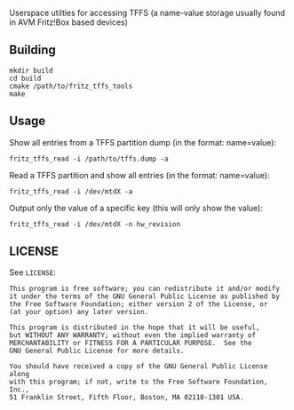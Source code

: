 Userspace utilties for accessing TFFS (a name-value storage usually found in AVM Fritz!Box based devices)

## Building

```
mkdir build
cd build
cmake /path/to/fritz_tffs_tools
make
```

## Usage

Show all entries from a TFFS partition dump  (in the format: name=value):
```
fritz_tffs_read -i /path/to/tffs.dump -a
```

Read a TFFS partition and show all entries (in the format: name=value):
```
fritz_tffs_read -i /dev/mtdX -a
```

Output only the value of a specific key (this will only show the value):
```
fritz_tffs_read -i /dev/mtdX -n hw_revision
```

## LICENSE

See `LICENSE`:

    This program is free software; you can redistribute it and/or modify
    it under the terms of the GNU General Public License as published by
    the Free Software Foundation; either version 2 of the License, or
    (at your option) any later version.

    This program is distributed in the hope that it will be useful,
    but WITHOUT ANY WARRANTY; without even the implied warranty of
    MERCHANTABILITY or FITNESS FOR A PARTICULAR PURPOSE.  See the
    GNU General Public License for more details.

    You should have received a copy of the GNU General Public License along
    with this program; if not, write to the Free Software Foundation, Inc.,
    51 Franklin Street, Fifth Floor, Boston, MA 02110-1301 USA.
